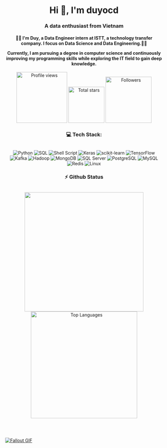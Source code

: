 <h1 align="center">Hi 👋, I'm duyocd</h1>
<h3 align="center">A data enthusiast from Vietnam</h3>

<h4 align="center">🌟🌟 I'm Duy, a Data Engineer intern at ISTT, a technology transfer company. I focus on Data Science and Data Engineering.🌟🌟
 
 Currently, I am pursuing a degree in computer science and continuously improving my programming skills while exploring the IT field to gain deep knowledge.
</h4>

 <div align="center">
<a href="https://github.com/duyocd">
  <img width="162px" 
       src="https://komarev.com/ghpvc/?username=duyocd&label=Profile%20views&color=318CE7&style=for-the-badge" 
       alt="Profile views" /></a>
<a href="https://api.github-star-counter.workers.dev/user/duyocd">
  <img width="115px" 
       alt="Total stars" 
       title="Total stars on GitHub" 
       src="https://custom-icon-badges.herokuapp.com/badge/dynamic/json?logo=star&color=318CE7&labelColor=505050&label=Stars&style=for-the-badge&query=%24.stars&url=https://api.github-star-counter.workers.dev/user/duyocd" /></a>
<a href="https://github.com/duyocd?tab=followers">
  <img width="147px" 
       alt="Followers" 
       title="Follow me on GitHub" 
       src="https://custom-icon-badges.herokuapp.com/github/followers/duyocd?color=318CE7&labelColor=505050&style=for-the-badge&logo=person-add&label=Followers&logoColor=white" /></a>
 </div>



<h3 align="center">💻 Tech Stack:</h3>
     <br/>
  <div align="center">
  <img src="https://img.shields.io/badge/python-3670A0?style=for-the-badge&logo=python&logoColor=ffdd54" alt="Python" />
  <img src="https://img.shields.io/badge/SQL-4479A1?style=for-the-badge&logo=sql&logoColor=white" alt="SQL" />
  <img src="https://img.shields.io/badge/shell_script-%23121011.svg?style=for-the-badge&logo=gnu-bash&logoColor=white" alt="Shell Script" />
  <img src="https://img.shields.io/badge/Keras-%23D00000.svg?style=for-the-badge&logo=Keras&logoColor=white" alt="Keras" />
  <img src="https://img.shields.io/badge/scikit--learn-%23F7931E.svg?style=for-the-badge&logo=scikit-learn&logoColor=white" alt="scikit-learn" />
  <img src="https://img.shields.io/badge/TensorFlow-%23FF6F00.svg?style=for-the-badge&logo=TensorFlow&logoColor=white" alt="TensorFlow" />
  <img src="https://img.shields.io/badge/Kafka-231F20?style=for-the-badge&logo=apache-kafka&logoColor=white" alt="Kafka" />
  <img src="https://img.shields.io/badge/Hadoop-66CCFF?style=for-the-badge&logo=apache-hadoop&logoColor=black" alt="Hadoop" />
  <img src="https://img.shields.io/badge/MongoDB-47A248?style=for-the-badge&logo=mongodb&logoColor=white" alt="MongoDB" />
  <img src="https://img.shields.io/badge/SQL_Server-CC2927?style=for-the-badge&logo=microsoft-sql-server&logoColor=white" alt="SQL Server" />
  <img src="https://img.shields.io/badge/PostgreSQL-336791?style=for-the-badge&logo=postgresql&logoColor=white" alt="PostgreSQL" />
  <img src="https://img.shields.io/badge/mysql-4479A1.svg?style=for-the-badge&logo=mysql&logoColor=white" alt="MySQL" />
  <img src="https://img.shields.io/badge/Redis-DC382D?style=for-the-badge&logo=redis&logoColor=white" alt="Redis" />
  <img src="https://img.shields.io/badge/Linux-FCC624?style=for-the-badge&logo=linux&logoColor=black" alt="Linux" />
  </div>
  <div align="center"> 
  </div>

<!-- git stat-->
<h3 align="center">⚡ Github Status</h3>
<br>
<div align="center">
<img width="380" src="https://github-readme-stats.vercel.app/api?username=duyocd&count_private=true&show_icons=true&theme=default&rank_icon=github&border_radius=10"/>

  <img width="340" src="https://github-readme-stats.vercel.app/api/top-langs/?username=duyocd&theme=default&hide_border=false&include_all_commits=false&count_private=false&layout=compact" alt="Top Languages">
</div>

<br/><br/>

<a href="https://github.com/JoshuaThadi/Wall-E-Desk/blob/main/green.gif"><img src="https://github.com/JoshuaThadi/Wall-E-Desk/blob/main/Pixel-Art-2/green.gif" alt="Fallout GIF" style="width:auto; height:auto"/></a>

<img src="https://www.animatedimages.org/data/media/562/animated-line-image-0184.gif" width="1920" height=0.4/>
